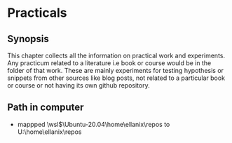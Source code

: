 # Practicals

## Synopsis

This chapter collects all the information on practical work and experiments.
Any practicum related to a literature i.e book or course would be in the folder of that work. These are mainly experiments for testing hypothesis or snippets from other sources like blog posts, not related to a particular book or course or not having its own github repository.

## Path in computer

* mappped \\wsl$\Ubuntu-20.04\home\ellanix\repos to U:\home\ellanix\repos


